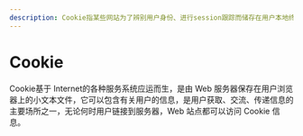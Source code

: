 ```yaml
---
description: Cookie指某些网站为了辨别用户身份、进行session跟踪而储存在用户本地终端上的数据，由卢·蒙特利于1993年3月发明。
---
```


# Cookie

Cookie基于 Internet的各种服务系统应运而生，是由 Web 服务器保存在用户浏览器上的小文本文件，它可以包含有关用户的信息，是用户获取、交流、传递信息的主要场所之一，无论何时用户链接到服务器，Web 站点都可以访问 Cookie 信息。

